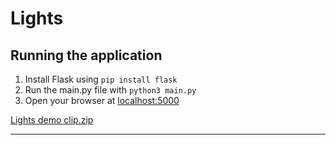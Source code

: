 # Lights

## Running the application

1. Install Flask using `pip install flask`
2. Run the main.py file with `python3 main.py`
3. Open your browser at [localhost:5000](http://localhost:5000/)

[Lights demo clip.zip](https://github.com/daefv/Lights/files/11011487/Lights.demo.clip.zip)

---
